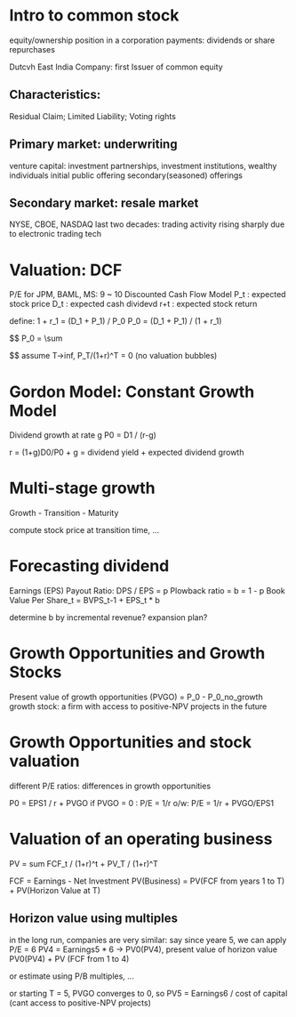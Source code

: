 # Intro to common stock
equity/ownership position in a corporation
payments: dividends or share repurchases

Dutcvh East India Company: first Issuer of common equity

## Characteristics:
Residual Claim; Limited Liability; Voting rights

## Primary market: underwriting
venture capital: investment partnerships, investment institutions, wealthy individuals
initial public offering
secondary(seasoned) offerings

## Secondary market: resale market
NYSE, CBOE, NASDAQ
last two decades: trading activity rising sharply due to electronic trading tech

# Valuation: DCF
P/E for JPM, BAML, MS: 9 ~ 10
Discounted Cash Flow Model
P_t : expected stock price
D_t : expected cash dividevd
r+t : expected stock return

define:
1 + r_1 = (D_1 + P_1) / P_0
P_0 = (D_1 + P_1) / (1 + r_1)

$$
P_0 = \sum

$$
assume T->inf, P_T/(1+r)^T = 0 (no valuation bubbles)

# Gordon Model: Constant Growth Model
Dividend growth at rate g
P0 = D1 / (r-g)

r = (1+g)D0/P0 + g = dividend yield + expected dividend growth

# Multi-stage growth
Growth - Transition - Maturity

compute stock price at transition time, ...


# Forecasting dividend
Earnings (EPS)
Payout Ratio: DPS / EPS = p
Plowback ratio = b = 1 - p
Book Value Per Share_t = BVPS_t-1 + EPS_t * b

determine b by incremental revenue? expansion plan?

# Growth Opportunities and Growth Stocks
Present value of growth opportunities (PVGO) = P_0 - P_0_no_growth
growth stock: a firm with access to positive-NPV projects in the future

# Growth Opportunities and stock valuation
different P/E ratios: differences in growth opportunities

P0 = EPS1 / r + PVGO
if PVGO = 0 : P/E = 1/r
o/w: P/E = 1/r + PVGO/EPS1
# Valuation of an operating business
PV = sum FCF_t / (1+r)^t + PV_T / (1+r)^T

FCF = Earnings - Net Investment
PV(Business) = PV(FCF from years 1 to T) + PV(Horizon Value at T)

## Horizon value using multiples
in the long run, companies are very similar: 
say since yeare 5, we can apply P/E = 6
PV4 = Earnings5 * 6 -> PV0(PV4), present value of horizon value 
PV0(PV4) + PV (FCF from 1 to 4)

or estimate using P/B multiples, ...

or starting T = 5, PVGO converges to 0, so PV5 = Earnings6 / cost of capital 
(cant access to positive-NPV projects)

